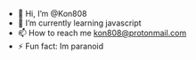- 👋 Hi, I’m @Kon808
- 🌱 I’m currently learning javascript
- 📫 How to reach me kon808@protonmail.com
- ⚡ Fun fact: Im paranoid

<!---
Kon808/Kon808 is a ✨ special ✨ repository because its `README.md` (this file) appears on your GitHub profile.
You can click the Preview link to take a look at your changes.
--->
